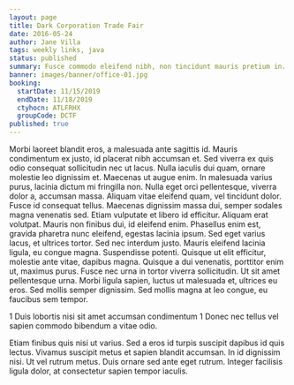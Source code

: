 ```yaml
---
layout: page
title: Dark Corporation Trade Fair
date: 2016-05-24
author: Jane Villa
tags: weekly links, java
status: published
summary: Fusce commodo eleifend nibh, non tincidunt mauris pretium in. Duis.
banner: images/banner/office-01.jpg
booking:
  startDate: 11/15/2019
  endDate: 11/18/2019
  ctyhocn: ATLFRHX
  groupCode: DCTF
published: true
---
```

Morbi laoreet blandit eros, a malesuada ante sagittis id. Mauris condimentum ex justo, id placerat nibh accumsan et. Sed viverra ex quis odio consequat sollicitudin nec ut lacus. Nulla iaculis dui quam, ornare molestie leo dignissim et. Maecenas ut augue enim. In malesuada varius purus, lacinia dictum mi fringilla non. Nulla eget orci pellentesque, viverra dolor a, accumsan massa. Aliquam vitae eleifend quam, vel tincidunt dolor. Fusce id consequat tellus. Maecenas dignissim massa dui, semper sodales magna venenatis sed. Etiam vulputate et libero id efficitur. Aliquam erat volutpat.
Mauris non finibus dui, id eleifend enim. Phasellus enim est, gravida pharetra nunc eleifend, egestas lacinia ipsum. Sed eget varius lacus, et ultrices tortor. Sed nec interdum justo. Mauris eleifend lacinia ligula, eu congue magna. Suspendisse potenti. Quisque ut elit efficitur, molestie ante vitae, dapibus magna. Quisque a dui venenatis, porttitor enim ut, maximus purus. Fusce nec urna in tortor viverra sollicitudin. Ut sit amet pellentesque urna. Morbi ligula sapien, luctus ut malesuada et, ultrices eu eros. Sed mollis semper dignissim. Sed mollis magna at leo congue, eu faucibus sem tempor.

1 Duis lobortis nisi sit amet accumsan condimentum
1 Donec nec tellus vel sapien commodo bibendum a vitae odio.

Etiam finibus quis nisi ut varius. Sed a eros id turpis suscipit dapibus id quis lectus. Vivamus suscipit metus et sapien blandit accumsan. In id dignissim nisi. Ut vel rutrum metus. Duis ornare sed ante eget rutrum. Integer facilisis ligula dolor, at consectetur sapien tempor iaculis.
